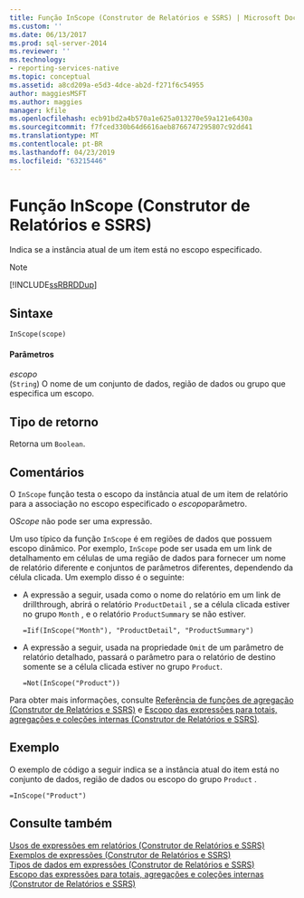 ```yaml
---
title: Função InScope (Construtor de Relatórios e SSRS) | Microsoft Docs
ms.custom: ''
ms.date: 06/13/2017
ms.prod: sql-server-2014
ms.reviewer: ''
ms.technology:
- reporting-services-native
ms.topic: conceptual
ms.assetid: a8cd209a-e5d3-4dce-ab2d-f271f6c54955
author: maggiesMSFT
ms.author: maggies
manager: kfile
ms.openlocfilehash: ecb91bd2a4b570a1e625a013270e59a121e6430a
ms.sourcegitcommit: f7fced330b64d6616aeb8766747295807c92dd41
ms.translationtype: MT
ms.contentlocale: pt-BR
ms.lasthandoff: 04/23/2019
ms.locfileid: "63215446"
---
```

# <a name="inscope-function-report-builder-and-ssrs"></a>Função InScope (Construtor de Relatórios e SSRS)
  Indica se a instância atual de um item está no escopo especificado.  
  
> [!NOTE]  
>  [!INCLUDE[ssRBRDDup](../../includes/ssrbrddup-md.md)]  
  
## <a name="syntax"></a>Sintaxe  
  
```  
InScope(scope)  
```  
  
#### <a name="parameters"></a>Parâmetros  
 *escopo*  
 (`String`) O nome de um conjunto de dados, região de dados ou grupo que especifica um escopo.  
  
## <a name="return-type"></a>Tipo de retorno  
 Retorna um `Boolean`.  
  
## <a name="remarks"></a>Comentários  
 O `InScope` função testa o escopo da instância atual de um item de relatório para a associação no escopo especificado o *escopo*parâmetro.  
  
 O*Scope* não pode ser uma expressão.  
  
 Um uso típico da função `InScope` é em regiões de dados que possuem escopo dinâmico. Por exemplo, `InScope` pode ser usada em um link de detalhamento em células de uma região de dados para fornecer um nome de relatório diferente e conjuntos de parâmetros diferentes, dependendo da célula clicada. Um exemplo disso é o seguinte:  
  
-   A expressão a seguir, usada como o nome do relatório em um link de drillthrough, abrirá o relatório `ProductDetail` , se a célula clicada estiver no grupo `Month` , e o relatório `ProductSummary` se não estiver.  
  
    ```  
    =Iif(InScope("Month"), "ProductDetail", "ProductSummary")  
    ```  
  
-   A expressão a seguir, usada na propriedade `Omit` de um parâmetro de relatório detalhado, passará o parâmetro para o relatório de destino somente se a célula clicada estiver no grupo `Product`.  
  
    ```  
    =Not(InScope("Product"))  
    ```  
  
 Para obter mais informações, consulte [Referência de funções de agregação &#40;Construtor de Relatórios e SSRS&#41;](report-builder-functions-aggregate-functions-reference.md) e [Escopo das expressões para totais, agregações e coleções internas &#40;Construtor de Relatórios e SSRS&#41;](expression-scope-for-totals-aggregates-and-built-in-collections.md).  
  
## <a name="example"></a>Exemplo  
 O exemplo de código a seguir indica se a instância atual do item está no conjunto de dados, região de dados ou escopo do grupo `Product` .  
  
```  
=InScope("Product")  
```  
  
## <a name="see-also"></a>Consulte também  
 [Usos de expressões em relatórios &#40;Construtor de Relatórios e SSRS&#41;](expression-uses-in-reports-report-builder-and-ssrs.md)   
 [Exemplos de expressões &#40;Construtor de Relatórios e SSRS&#41;](expression-examples-report-builder-and-ssrs.md)   
 [Tipos de dados em expressões &#40;Construtor de Relatórios e SSRS&#41;](expressions-report-builder-and-ssrs.md)   
 [Escopo das expressões para totais, agregações e coleções internas &#40;Construtor de Relatórios e SSRS&#41;](expression-scope-for-totals-aggregates-and-built-in-collections.md)  
  
  
